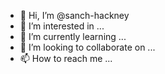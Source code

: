- 👋 Hi, I’m @sanch-hackney
- 👀 I’m interested in ...
- 🌱 I’m currently learning ...
- 💞️ I’m looking to collaborate on ...
- 📫 How to reach me ...

<!---
sanch-hackney/sanch-hackney is a ✨ special ✨ repository because its `README.md` (this file) appears on your GitHub profile.
You can click the Preview link to take a look at your changes.
--->
